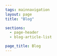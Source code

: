 ```yaml
---
tags: mainnavigation
layout: page
title: "Blog"

sections:
  - page-header
  - blog-article-list

page_title: Blog
---
```

